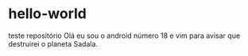 # hello-world
teste repositório
Olá eu sou o  android número 18 e vim para avisar que destruirei o planeta Sadala.
